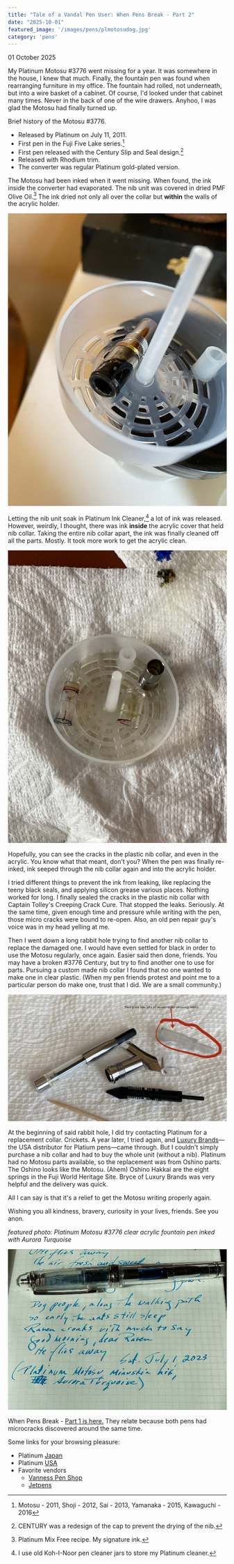 ```yaml
---
title: "Tale of a Vandal Pen User: When Pens Break - Part 2"
date: "2025-10-01"
featured_image: '/images/pens/plmotosudog.jpg'
category: 'pens'
---
```

01 October 2025

My Platinum Motosu #3776 went missing for a year. It was somewhere in the house, I knew that much. Finally, the fountain pen was found when rearranging furniture in my office. The fountain had rolled, not underneath, but into a wire basket of a cabinet. Of course, I'd looked under that cabinet many times. Never in the back of one of the wire drawers. Anyhoo, I was glad the Motosu had finally turned up.

Brief history of the Motosu #3776.


- Released by Platinum on July 11, 2011.
- First pen in the Fuji Five Lake series.[^1] 
- First pen released with the Century Slip and Seal design.[^2] 
- Released with Rhodium trim. 
- The converter was regular Platinum gold-plated version.

The Motosu had been inked when it went missing. When found, the ink inside the converter had evaporated. The nib unit was covered in dried PMF Olive Oil.[^3] The ink dried not only all over the collar but <strong>within</strong> the walls of the acrylic holder.

![Alt text]( /images/pens/plinkcaked.jpg "Motosu nib unit caked with dried ink")

Letting the nib unit soak in Platinum Ink Cleaner,[^4] a lot of ink was released. However, weirdly, I thought, there was ink <strong>inside</strong> the acrylic cover that held nib collar. Taking the entire nib collar apart, the ink was finally cleaned off all the parts. Mostly. It took more work to get the acrylic clean.

![Alt text]( /images/pens/plnibunit.jpg "Almost clean nib unit pieces.")

Hopefully, you can see the cracks in the plastic nib collar, and even in the acrylic. You know what that meant, don't you? When the pen was finally re-inked, ink seeped through the nib collar again and into the acrylic holder.

I tried different things to prevent the ink from leaking, like replacing the teeny black seals, and applying silicon grease various places. Nothing worked for long. I finally sealed the cracks in the plastic nib collar with Captain Tolley's Creeping Crack Cure. That stopped the leaks. Seriously. At the same time, given enough time and pressure while writing with the pen, those micro cracks were bound to re-open. Also, an old pen repair guy's voice was in my head yelling at me.

Then I went down a long rabbit hole trying to find another nib collar to replace the damaged one. I would have even settled for black in order to use the Motosu regularly, once again. Easier said then done, friends. You may have a broken #3776 Century, but try to find another one to use for parts. Pursuing a custom made nib collar I found that no one wanted to make one in clear plastic. (When my pen friends protest and point me to a particular person do make one, trust that I did. We are a small community.)

![Alt text]( /images/pens/plnibunitpieces.jpg "nib unit in pieces")

At the beginning of said rabbit hole, I did try contacting Platinum for a replacement collar. Crickets. A year later, I tried again, and [Luxury Brands](https://platinumpenusa.com)—the USA distributor for Platium pens—came through. But I couldn't simply purchase a nib collar and had to buy the whole unit (without a nib). Platinum had no Motosu parts available, so the replacement was from Oshino parts. The Oshino looks like the Motosu. (Ahem) Oshino Hakkai are the eight springs in the Fuji World Heritage Site. Bryce of Luxury Brands was very helpful and the delivery was quick. 

All I can say is that it's a relief to get the Motosu writing properly again.

Wishing you all kindness, bravery, curiosity in your lives, friends. See you anon.


*featured photo: Platinum Motosu #3776 clear acrylic fountain pen inked with Aurora Turquoise*

![Alt text](/images/pens/plmotosudog.jpg "Platinum Motosu #3776 clear acrylic fountain pen inked with Aurora Turquoise ink")

When Pens Break - [Part 1 is here.]( /pens/tale-of-a-vandal-pen-user-when-pens-break-part-1) They relate because both pens had microcracks discovered around the same time.

Some links for your browsing pleasure:

- Platinum [Japan](https://www.platinum-pen.co.jp/en/news/detail/?pid=8805)
- Platinum [USA](https://platinumpenusa.com)
- Favorite vendors
	- [Vanness Pen Shop](https://vanness1938.com/collections/fountain-pen-ink-by-brand?sort_by=best-selling&filter.p.vendor=Platinum&filter.v.price.gte=&filter.v.price.lte=)
	- [Jetpens](https://www.jetpens.com/Platinum-3776-Century-Fountain-Pens/ct/3830)


[^1]: Motosu - 2011, Shoji - 2012, Sai - 2013, Yamanaka - 2015, Kawaguchi - 2016
[^2]: CENTURY was a redesign of the cap to prevent the drying of the nib.
[^3]: Platinum Mix Free recipe. My signature ink.
[^4]: I use old Koh-I-Noor pen cleaner jars to store my Platinum cleaner.